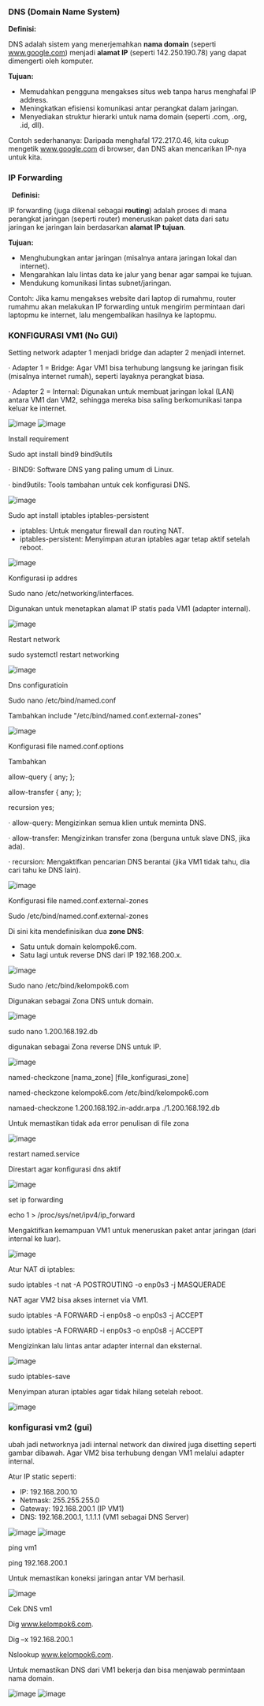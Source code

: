 ### DNS (Domain Name System)

**Definisi:**

DNS adalah sistem yang menerjemahkan **nama domain** (seperti www.google.com) menjadi **alamat IP** (seperti 142.250.190.78) yang dapat dimengerti oleh komputer.

**Tujuan:**

- Memudahkan pengguna mengakses situs web tanpa harus menghafal IP address.
- Meningkatkan efisiensi komunikasi antar perangkat dalam jaringan.
- Menyediakan struktur hierarki untuk nama domain (seperti .com, .org, .id, dll).

Contoh sederhananya:
Daripada menghafal 172.217.0.46, kita cukup mengetik www.google.com di browser, dan DNS akan mencarikan IP-nya untuk kita.

### IP Forwarding

` `**Definisi:**

IP forwarding (juga dikenal sebagai **routing**) adalah proses di mana perangkat jaringan (seperti router) meneruskan paket data dari satu jaringan ke jaringan lain berdasarkan **alamat IP tujuan**.

**Tujuan:**

- Menghubungkan antar jaringan (misalnya antara jaringan lokal dan internet).
- Mengarahkan lalu lintas data ke jalur yang benar agar sampai ke tujuan.
- Mendukung komunikasi lintas subnet/jaringan.

Contoh: Jika kamu mengakses website dari laptop di rumahmu, router rumahmu akan melakukan IP forwarding untuk mengirim permintaan dari laptopmu ke internet, lalu mengembalikan hasilnya ke laptopmu.


### KONFIGURASI VM1 (No GUI)

Setting network adapter 1 menjadi bridge dan adapter 2 menjadi internet.

·  Adapter 1 = Bridge:
Agar VM1 bisa terhubung langsung ke jaringan fisik (misalnya internet rumah), seperti layaknya perangkat biasa.

·  Adapter 2 = Internal:
Digunakan untuk membuat jaringan lokal (LAN) antara VM1 dan VM2, sehingga mereka bisa saling berkomunikasi tanpa keluar ke internet.

![image](https://github.com/user-attachments/assets/8cf86e80-bfab-4cf9-a14b-7d3ab11041ba)
![image](https://github.com/user-attachments/assets/e2f71e79-18f3-4674-841c-650a7f01e6c4)


Install requirement

Sudo apt install bind9 bind9utils

·  BIND9: Software DNS yang paling umum di Linux.

·  bind9utils: Tools tambahan untuk cek konfigurasi DNS.

![image](https://github.com/user-attachments/assets/d367f74b-067e-4eb0-ad0a-8538753e582a)


Sudo apt install iptables iptables-persistent

- iptables: Untuk mengatur firewall dan routing NAT.
- iptables-persistent: Menyimpan aturan iptables agar tetap aktif setelah reboot.

![image](https://github.com/user-attachments/assets/106fc567-6943-4f60-90e0-31d4c30aeb22)


Konfigurasi ip addres

Sudo nano /etc/networking/interfaces. 

Digunakan untuk menetapkan alamat IP statis pada VM1 (adapter internal).

![image](https://github.com/user-attachments/assets/945ab0a8-0815-45fa-9f23-75b5036afbb9)


Restart network

sudo systemctl restart networking

![image](https://github.com/user-attachments/assets/acd5e008-ccea-435d-94ac-9e2cde53ef4e)


Dns configuratioin

Sudo nano /etc/bind/named.conf

Tambahkan include "/etc/bind/named.conf.external-zones"

![image](https://github.com/user-attachments/assets/9ea9164b-e18a-422e-b5ce-9537aedb41cb)


Konfigurasi file named.conf.options

Tambahkan 

allow-query { any; };

allow-transfer { any; }; 

recursion yes;

·  allow-query: Mengizinkan semua klien untuk meminta DNS.

·  allow-transfer: Mengizinkan transfer zona (berguna untuk slave DNS, jika ada).

·  recursion: Mengaktifkan pencarian DNS berantai (jika VM1 tidak tahu, dia cari tahu ke DNS lain).

![image](https://github.com/user-attachments/assets/f08725c9-c5a6-45bc-a37d-51979a7d962f)


Konfigurasi file named.conf.external-zones

Sudo /etc/bind/named.conf.external-zones

Di sini kita mendefinisikan dua **zone DNS**:

- Satu untuk domain kelompok6.com.
- Satu lagi untuk reverse DNS dari IP 192.168.200.x.

![image](https://github.com/user-attachments/assets/cf290274-33cf-41e8-b4f7-e61ab72a30a3)


Sudo nano /etc/bind/kelompok6.com

Digunakan sebagai Zona DNS untuk domain.

![image](https://github.com/user-attachments/assets/5e99dfcc-0b51-4aeb-ae8a-f8572a9d603d)


sudo nano 1.200.168.192.db

digunakan sebagai Zona reverse DNS untuk IP.

![image](https://github.com/user-attachments/assets/675018b7-1687-49ad-b2d3-6c2c63fa5299)


named-checkzone [nama\_zone] [file\_konfigurasi\_zone]

named-checkzone kelompok6.com /etc/bind/kelompok6.com

namaed-checkzone 1.200.168.192.in-addr.arpa ./1.200.168.192.db

Untuk memastikan tidak ada error penulisan di file zona

![image](https://github.com/user-attachments/assets/7ea8dc0e-8069-4bae-84d6-a635f04d89b6)



restart named.service

Direstart agar konfigurasi dns aktif

![image](https://github.com/user-attachments/assets/a3d5fe0d-47b8-4948-8ad7-0891a529d01d)


set ip forwarding

echo 1 > /proc/sys/net/ipv4/ip\_forward

Mengaktifkan kemampuan VM1 untuk meneruskan paket antar jaringan (dari internal ke luar).

![image](https://github.com/user-attachments/assets/127b61ac-5b1c-4477-9ab7-93f710032b12)


Atur NAT di iptables:

sudo iptables -t nat -A POSTROUTING -o enp0s3 -j MASQUERADE

NAT agar VM2 bisa akses internet via VM1.

sudo iptables -A FORWARD -i enp0s8 -o enp0s3 -j ACCEPT 

sudo iptables -A FORWARD -i enp0s3 -o enp0s8 -j ACCEPT

Mengizinkan lalu lintas antar adapter internal dan eksternal.

![image](https://github.com/user-attachments/assets/7bf19d2e-7dee-4f02-8cd5-3afce915ceb3)


sudo iptables-save

Menyimpan aturan iptables agar tidak hilang setelah reboot.

![image](https://github.com/user-attachments/assets/bfee91ac-a7ae-47d1-8be7-b3044a21f310)


### konfigurasi vm2 (gui)

ubah jadi networknya jadi internal network dan diwired juga disetting seperti gambar dibawah. Agar VM2 bisa terhubung dengan VM1 melalui adapter internal.

Atur IP static seperti:

- IP: 192.168.200.10
- Netmask: 255.255.255.0
- Gateway: 192.168.200.1 (IP VM1)
- DNS: 192.168.200.1, 1.1.1.1 (VM1 sebagai DNS Server)

![image](https://github.com/user-attachments/assets/122a5ea4-d4c5-4310-8523-238192dca91e)
![image](https://github.com/user-attachments/assets/85475f70-3573-4ce5-b83f-b7ca541a2c82)


ping vm1

ping 192.168.200.1

Untuk memastikan koneksi jaringan antar VM berhasil.

![image](https://github.com/user-attachments/assets/52a533e5-1d09-440c-876b-3a9e9ec9e2c7)


Cek DNS vm1

Dig www.kelompok6.com.

Dig –x 192.168.200.1

Nslookup www.kelompok6.com.

Untuk memastikan DNS dari VM1 bekerja dan bisa menjawab permintaan nama domain. 

![image](https://github.com/user-attachments/assets/b56675de-41fd-4b4a-bae6-5b17c8d74e1f)
![image](https://github.com/user-attachments/assets/9c221c6f-587d-4f3f-bf7e-8a637f0402a9)



